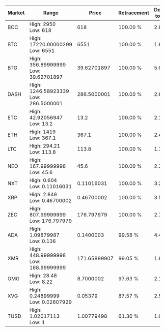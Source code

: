 | Market | Range | Price| Retracement | Doubles to 50% |
| --- | --- | --- | --- | --- |
| BCC | High: 2950<br />Low: 618 | 618 | 100.00 % | 2.89 |
| BTC | High: 17220.00000299<br />Low: 6551 | 6551 | 100.00 % | 1.81 |
| BTG | High: 356.89999999<br />Low: 39.62701897 | 39.62701897 | 100.00 % | 5.00 |
| DASH | High: 1246.58923339<br />Low: 286.5000001 | 286.5000001 | 100.00 % | 2.68 |
| ETC | High: 42.92056947<br />Low: 13.2 | 13.2 | 100.00 % | 2.13 |
| ETH | High: 1419<br />Low: 367.1 | 367.1 | 100.00 % | 2.43 |
| LTC | High: 294.21<br />Low: 113.8 | 113.8 | 100.00 % | 1.79 |
| NEO | High: 167.99999998<br />Low: 45.6 | 45.6 | 100.00 % | 2.34 |
| NXT | High: 0.604<br />Low: 0.11016031 | 0.11016031 | 100.00 % | 3.24 |
| XRP | High: 2.849<br />Low: 0.46700002 | 0.46700002 | 100.00 % | 3.55 |
| ZEC | High: 807.99999999<br />Low: 176.797979 | 176.797979 | 100.00 % | 2.79 |
| ADA | High: 1.09879987<br />Low: 0.136 | 0.1400003 | 99.58 % | 4.41 |
| XMR | High: 448.99999998<br />Low: 168.99999999 | 171.65899907 | 99.05 % | 1.80 |
| OMG | High: 28.48<br />Low: 8.22 | 8.7000002 | 97.63 % | 2.11 |
| XVG | High: 0.24899999<br />Low: 0.02607929 | 0.05379 | 87.57 % | 2.56 |
| TUSD | High: 1.02017113<br />Low: 1 | 1.00779498 | 61.36 % | 1.00 |
